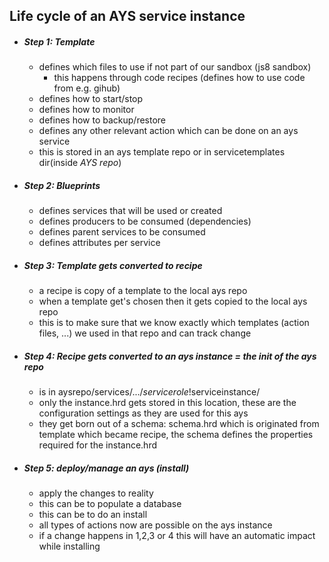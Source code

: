 ## Life cycle of an AYS service instance

- ##### *Step 1*: Template
    - defines which files to use if not part of our sandbox (js8 sandbox)
      - this happens through code recipes (defines how to use code from e.g. gihub)
    - defines how to start/stop
    - defines how to monitor
    - defines how to backup/restore
    - defines any other relevant action which can be done on an ays service
    - this is stored in an ays template repo or in servicetemplates dir(inside *AYS repo*)


- ##### *Step 2*: Blueprints
    - defines services that will be used or created
    - defines producers to be consumed (dependencies)  
    - defines parent services to be consumed  
    - defines attributes per service

- ##### *Step 3*: Template gets converted to recipe
    - a recipe is copy of a template to the local ays repo
    - when a template get's chosen then it gets copied to the local ays repo
    - this is to make sure that we know exactly which templates (action files, ...) we used in that repo and can track change

- ##### *Step 4*: Recipe gets converted to an ays instance = the init of the ays repo
    - is in aysrepo/services/.../$servicerole!$serviceinstance/
    - only the instance.hrd gets stored in this location, these are the configuration settings as they are used for this ays
    - they get born out of a schema: schema.hrd which is originated from template which became recipe, the schema defines the properties required for the instance.hrd

- ##### *Step 5*: deploy/manage an ays (install)
    - apply the changes to reality
    - this can be to populate a database
    - this can be to do an install
    - all types of actions now are possible on the ays instance
    - if a change happens in 1,2,3 or 4 this will have an automatic impact while installing
